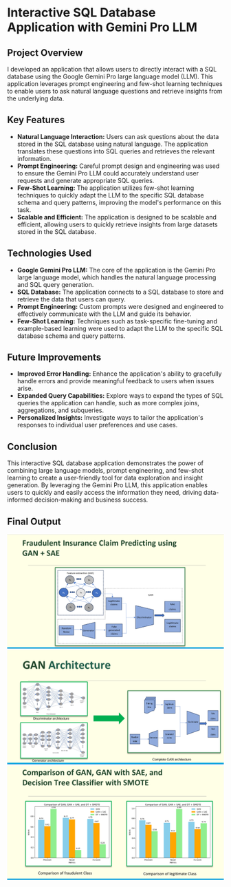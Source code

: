 # Interactive SQL Database Application with Gemini Pro LLM

## Project Overview
I developed an application that allows users to directly interact with a SQL database using the Google Gemini Pro large language model (LLM). This application leverages prompt engineering and few-shot learning techniques to enable users to ask natural language questions and retrieve insights from the underlying data.

## Key Features
- **Natural Language Interaction:** Users can ask questions about the data stored in the SQL database using natural language. The application translates these questions into SQL queries and retrieves the relevant information.
- **Prompt Engineering:** Careful prompt design and engineering was used to ensure the Gemini Pro LLM could accurately understand user requests and generate appropriate SQL queries.
- **Few-Shot Learning:** The application utilizes few-shot learning techniques to quickly adapt the LLM to the specific SQL database schema and query patterns, improving the model's performance on this task.
- **Scalable and Efficient:** The application is designed to be scalable and efficient, allowing users to quickly retrieve insights from large datasets stored in the SQL database.

## Technologies Used
- **Google Gemini Pro LLM:** The core of the application is the Gemini Pro large language model, which handles the natural language processing and SQL query generation.
- **SQL Database:** The application connects to a SQL database to store and retrieve the data that users can query.
- **Prompt Engineering:** Custom prompts were designed and engineered to effectively communicate with the LLM and guide its behavior.
- **Few-Shot Learning:** Techniques such as task-specific fine-tuning and example-based learning were used to adapt the LLM to the specific SQL database schema and query patterns.

## Future Improvements
- **Improved Error Handling:** Enhance the application's ability to gracefully handle errors and provide meaningful feedback to users when issues arise.
- **Expanded Query Capabilities:** Explore ways to expand the types of SQL queries the application can handle, such as more complex joins, aggregations, and subqueries.
- **Personalized Insights:** Investigate ways to tailor the application's responses to individual user preferences and use cases.

## Conclusion
This interactive SQL database application demonstrates the power of combining large language models, prompt engineering, and few-shot learning to create a user-friendly tool for data exploration and insight generation. By leveraging the Gemini Pro LLM, this application enables users to quickly and easily access the information they need, driving data-informed decision-making and business success.

## Final Output
![Figure 1](https://raw.githubusercontent.com/udayaKherath/Final-Year-Research/main/img1.png)
![Figure 1](https://raw.githubusercontent.com/udayaKherath/Final-Year-Research/main/img2.png)
![Figure 1](https://raw.githubusercontent.com/udayaKherath/Final-Year-Research/main/img3.png)
